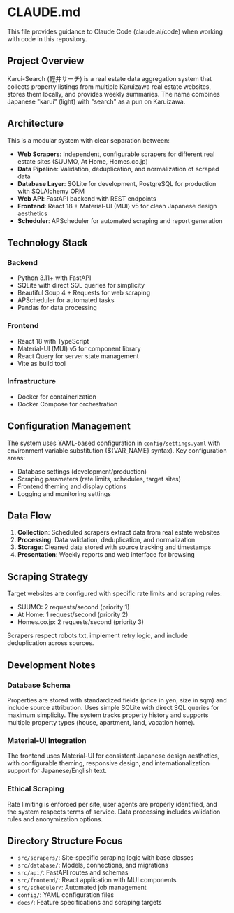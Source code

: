 # CLAUDE.md

This file provides guidance to Claude Code (claude.ai/code) when working with code in this repository.

## Project Overview

Karui-Search (軽井サーチ) is a real estate data aggregation system that collects property listings from multiple Karuizawa real estate websites, stores them locally, and provides weekly summaries. The name combines Japanese "karui" (light) with "search" as a pun on Karuizawa.

## Architecture

This is a modular system with clear separation between:
- **Web Scrapers**: Independent, configurable scrapers for different real estate sites (SUUMO, At Home, Homes.co.jp)
- **Data Pipeline**: Validation, deduplication, and normalization of scraped data
- **Database Layer**: SQLite for development, PostgreSQL for production with SQLAlchemy ORM
- **Web API**: FastAPI backend with REST endpoints
- **Frontend**: React 18 + Material-UI (MUI) v5 for clean Japanese design aesthetics
- **Scheduler**: APScheduler for automated scraping and report generation

## Technology Stack

### Backend
- Python 3.11+ with FastAPI
- SQLite with direct SQL queries for simplicity
- Beautiful Soup 4 + Requests for web scraping
- APScheduler for automated tasks
- Pandas for data processing

### Frontend
- React 18 with TypeScript
- Material-UI (MUI) v5 for component library
- React Query for server state management
- Vite as build tool

### Infrastructure
- Docker for containerization
- Docker Compose for orchestration

## Configuration Management

The system uses YAML-based configuration in `config/settings.yaml` with environment variable substitution (${VAR_NAME} syntax). Key configuration areas:
- Database settings (development/production)
- Scraping parameters (rate limits, schedules, target sites)
- Frontend theming and display options
- Logging and monitoring settings

## Data Flow

1. **Collection**: Scheduled scrapers extract data from real estate websites
2. **Processing**: Data validation, deduplication, and normalization
3. **Storage**: Cleaned data stored with source tracking and timestamps
4. **Presentation**: Weekly reports and web interface for browsing

## Scraping Strategy

Target websites are configured with specific rate limits and scraping rules:
- SUUMO: 2 requests/second (priority 1)
- At Home: 1 request/second (priority 2) 
- Homes.co.jp: 2 requests/second (priority 3)

Scrapers respect robots.txt, implement retry logic, and include deduplication across sources.

## Development Notes

### Database Schema
Properties are stored with standardized fields (price in yen, size in sqm) and include source attribution. Uses simple SQLite with direct SQL queries for maximum simplicity. The system tracks property history and supports multiple property types (house, apartment, land, vacation home).

### Material-UI Integration
The frontend uses Material-UI for consistent Japanese design aesthetics, with configurable theming, responsive design, and internationalization support for Japanese/English text.

### Ethical Scraping
Rate limiting is enforced per site, user agents are properly identified, and the system respects terms of service. Data processing includes validation rules and anonymization options.

## Directory Structure Focus

- `src/scrapers/`: Site-specific scraping logic with base classes
- `src/database/`: Models, connections, and migrations
- `src/api/`: FastAPI routes and schemas
- `src/frontend/`: React application with MUI components
- `src/scheduler/`: Automated job management
- `config/`: YAML configuration files
- `docs/`: Feature specifications and scraping targets